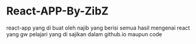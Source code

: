 # React-APP-By-ZibZ
react-app yang di buat oleh najib yang berisi semua hasil mengenai react yang gw pelajari yang di sajikan dalam github.io maupun code
